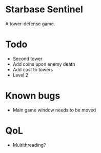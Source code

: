 # Starbase Sentinel
A tower-defense game.

# Todo
- Second tower
- Add coins upon enemy death
- Add cost to towers
- Level 2

# Known bugs
- Main game window needs to be moved

# QoL
- Multithreading?
